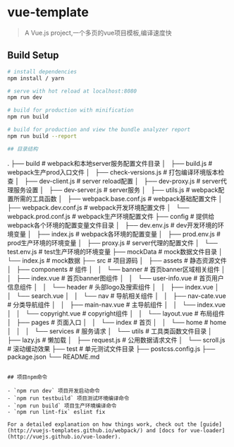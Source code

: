 # vue-template

> A Vue.js project,一个多页的vue项目模板,编译速度快

## Build Setup

``` bash
# install dependencies
npm install / yarn

# serve with hot reload at localhost:8080
npm run dev

# build for production with minification
npm run build

# build for production and view the bundle analyzer report
npm run build --report

## 目录结构

```
.
├── build                                 # webpack和本地server服务配置文件目录
│   ├── build.js                          # webpack生产prod入口文件
│   ├── check-versions.js                 # 打包编译环境版本检查
│   ├── dev-client.js                     # server reload配置
│   ├── dev-proxy.js                      # server代理服务设置
│   ├── dev-server.js                     # server服务
│   ├── utils.js                          # webpack配置所需的工具函数
│   ├── webpack.base.conf.js              # webpack基础配置文件
│   ├── webpack.dev.conf.js               # webpack开发环境配置文件
│   └── webpack.prod.conf.js              # webpack生产环境配置文件
├── config                                # 提供给webpack各个环境的配置变量文件目录
│   ├── dev.env.js                        # dev开发环境的环境变量
│   ├── index.js                          # webpack各环境的配置变量
│   ├── prod.env.js                       # prod生产环境的环境变量
│   ├── proxy.js                          # server代理的配置文件
│   └── test.env.js                       # test生产环境的环境变量
├── mockData                              # mock数据文件目录
│   └── index.js                          # mock数据
├── src                                   # 项目源码
│   ├── assets                            # 静态资源文件
│   ├── components                        # 组件
│   │   └── banner                        # 首页banner区域相关组件
│   │       ├── index.vue                 # 首页banner图组件
│   │       └── user-info.vue             # 首页用户信息组件
│   │   └── header                       # 头部logo及搜索组件
│   │       ├── index.vue
│   │       └── search.vue
│   │   └── nav                          # 导航相关组件
│   │       ├── nav-cate.vue             # 分类导航组件
│   │       ├── main-nav.vue             # 主导航组件
│   │       └── index.vue
│   │   └── copyright.vue                 # copyright组件
│   │   └── layout.vue                    # 布局组件
│   ├── pages                             # 页面入口
│   │   └── index                         # 首页
│   │   └── home                          # home
│   │  
│   └── services                          # 服务请求
│   └── utils                             # 工具类函数文件目录
│       ├── lazy.js                       # 懒加载
│       ├── request.js                    # 公用数据请求文件
│       └── scroll.js                     # 滚动缓动效果
├── test                                  # 单元测试文件目录
├── postcss.config.js
├── package.json
└── README.md
```

## 项目npm命令

- `npm run dev` 项目开发启动命令
- `npm run testbuild` 项目测试环境编译命令
- `npm run build` 项目生产环境编译命令
- `npm run lint-fix` eslint fix

For a detailed explanation on how things work, check out the [guide](http://vuejs-templates.github.io/webpack/) and [docs for vue-loader](http://vuejs.github.io/vue-loader).
